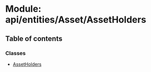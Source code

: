 # Module: api/entities/Asset/AssetHolders

## Table of contents

### Classes

- [AssetHolders](../wiki/api.entities.Asset.AssetHolders.AssetHolders)
